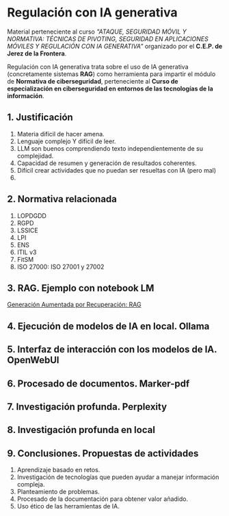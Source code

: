 # Regulación con IA generativa

Material perteneciente al curso *"ATAQUE, SEGURIDAD MÓVIL Y NORMATIVA: TÉCNICAS DE PIVOTING, SEGURIDAD EN APLICACIONES MÓVILES Y REGULACIÓN CON IA GENERATIVA"* organizado por el **C.E.P. de Jerez de la Frontera**.

Regulación con IA generativa trata sobre el uso de IA generativa (concretamente sistemas **RAG**) como herramienta para impartir el módulo de **Normativa de ciberseguridad**, perteneciente al **Curso de especialización en ciberseguridad en entornos de las tecnologías de la
información**.

## 1. Justificación
1. Materia difícil de hacer amena.
2. Lenguaje complejo Y difícil de leer.
3. LLM son buenos comprendiendo texto independientemente de su complejidad.
4. Capacidad de resumen y generación de resultados coherentes.
5. Difícil crear actividades que no puedan ser resueltas con IA (pero mal)
6. 

## 2. Normativa relacionada
1. LOPDGDD
2. RGPD
3. LSSICE
4. LPI
5. ENS
6. ITIL v3
7. FitSM
8. ISO 27000: ISO 27001 y 27002
    
## 3. RAG. Ejemplo con notebook LM

[Generación Aumentada por Recuperación: RAG](RAG)

## 4. Ejecución de modelos de IA en local. Ollama

## 5. Interfaz de interacción con los modelos de IA. OpenWebUl

## 6. Procesado de documentos. Marker-pdf

## 7. Investigación profunda. Perplexity

## 8. Investigación profunda en local

## 9. Conclusiones. Propuestas de actividades
1. Aprendizaje basado en retos.
2. Investigación de tecnologías que pueden ayudar a manejar información compleja.
3. Planteamiento de problemas.
4. Procesado de la documentación para obtener valor añadido.
5. Uso ético de las herramientas de IA.

